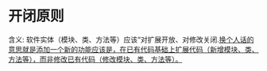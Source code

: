 # 开闭原则
含义: 软件实体（模块、类、方法等）应该“对扩展开放、对修改关闭.<u>换个人话的意思就是添加一个新的功能应该是，在已有代码基础上扩展代码（新增模块、类、方法等），而非修改已有代码（修改模块、类、方法等）。</u>